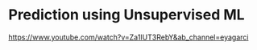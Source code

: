 # Prediction using Unsupervised ML

https://www.youtube.com/watch?v=Za1IUT3RebY&ab_channel=eyagarci
